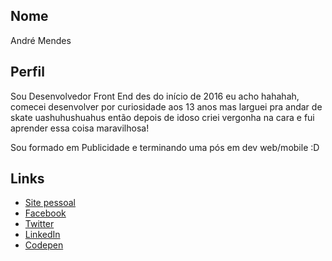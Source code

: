 ## Nome

André Mendes

## Perfil

Sou Desenvolvedor Front End des do início de 2016 eu acho hahahah, comecei desenvolver por curiosidade aos 13 anos mas larguei pra andar de skate uashuhushuahus
então depois de idoso criei vergonha na cara e fui aprender essa coisa maravilhosa!

Sou formado em Publicidade e terminando uma pós em dev web/mobile :D


## Links

* [Site pessoal](https://andre-mendes.github.io/)
* [Facebook](https://www.facebook.com/mdc.andre)
* [Twitter](https://twitter.com/mendes_adc)
* [LinkedIn](https://www.linkedin.com/in/andremdc/)
* [Codepen](https://codepen.io/andremendes)
 
